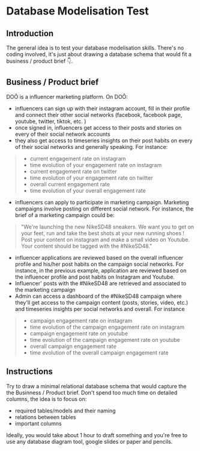 # Database Modelisation Test

## Introduction

The general idea is to test your database modelisation skills. There's no coding involved, it's just about drawing a database schema that would fit a business / product brief 👇.

## Business / Product brief

DOÔ is a influencer marketing platform. On DOÔ:
- influencers can sign up with their instagram account, fill in their profile and connect their other social networks (facebook, facebook page, youtube, twitter, tiktok, etc. )
- once signed in, influencers get access to their posts and stories on every of their social network accounts
- they also get access to timeseries insights on their post habits on every of their social networks and generally speaking. For instance:
> - current engagement rate on instagram
> - time evolution of your engagement rate on instagram
> - current engagement rate on twitter
> - time evolution of your engagement rate on twitter
> - overall current engagement rate
> - time evolution of your overall engagement rate
- influencers can apply to participate in marketing campaign. Marketing campaigns involve posting on different social network. For instance, the brief of a marketing campaign could be:
> "We're launching the new NikeSD48 sneakers. We want you to get on your feet, run and take the best shots at your new running shoes ! Post your content on instagram and make a small video on Youtube. Your content should be tagged with the #NikeSD48."
- influencer applications are reviewed based on the overall influencer profile and his/her post habits on the campaign social networks. For instance, in the previous example, application are reviewed based on the influencer profile and post habits on Instagram and Youtube.
- Influencer' posts with the #NikeSD48 are retrieved and associated to the marketing campaign
- Admin can access a dashboard of the #NikeSD48 campaign where they'll get access to the campaign content (posts, stories, video, etc.) and timeseries insights per social networks and overall. For instance
> - campaign engagement rate on instagram
> - time evolution of the campaign engagement rate on instagram
> - campaign engagement rate on youtube
> - time evolution of the campaign engagement rate on youtube
> - overall campaign engagement rate
> - time evolution of the overall campaign engagement rate

## Instructions

Try to draw a minimal relational database schema that would capture the the Businness / Product brief. Don't spend too much time on detailed columns, the idea is to focus on:
- required tables/models and their naming
- relations between tables
- important columns

Ideally, you would take about 1 hour to draft something and you're free to use any database diagram tool, google slides or paper and pencils.

